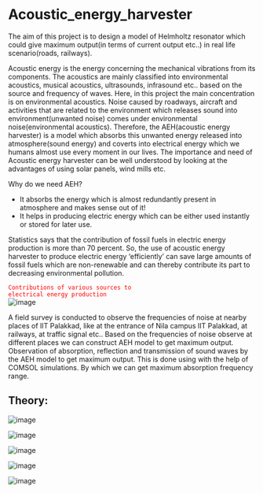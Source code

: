 # Acoustic_energy_harvester
The aim of this project is to design a model of Helmholtz resonator which
could give maximum output(in terms of current output etc..) in real life
scenario(roads, railways).

Acoustic energy is the energy concerning the mechanical vibrations from its
components. The acoustics are mainly classified into environmental acoustics,
musical acoustics, ultrasounds, infrasound etc.. based on the source and frequency of
waves. Here, in this project the main concentration is on environmental acoustics.
Noise caused by roadways, aircraft and activities that are related to the environment
which releases sound into environment(unwanted noise) comes under environmental
noise(environmental acoustics). Therefore, the AEH(acoustic energy harvester) is a
model which absorbs this unwanted energy released into atmosphere(sound energy)
and coverts into electrical energy which we humans almost use every moment in our
lives. The importance and need of Acoustic energy harvester can be well understood
by looking at the advantages of using solar panels, wind mills etc. <br/>

Why do we need AEH? <br/>
- It absorbs the energy which is almost redundantly present in atmosphere and makes sense out of it! <br/>
- It helps in producing electric energy which can be either used instantly or stored for later use. <br/>

Statistics says that the contribution of fossil fuels in electric energy production is more than 70 percent. So, the use of acoustic energy harvester to produce electric energy ‘efficiently’ can save large amounts of fossil fuels which are non-renewable and can thereby contribute its part to decreasing environmental pollution. <br/>

<code style="color : red ">Contributions of various sources to electrical energy production</code> <br/>
![image](https://github.com/112101011/Acoustic_energy_harvester/assets/111628378/1644448e-9891-40ac-ab8c-1825ce518f09)

A field survey is conducted to observe the frequencies of noise at nearby places
of IIT Palakkad, like at the entrance of Nila campus IIT Palakkad, at railways, at
traffic signal etc.. Based on the frequencies of noise observe at different places we
can construct AEH model to get maximum output. <br/>
Observation of absorption, reflection and transmission of sound waves by the
AEH model to get maximum output. This is done using with the help of COMSOL
simulations. By which we can get maximum absorption frequency range.

## Theory:
![image](https://github.com/112101011/Acoustic_energy_harvester/assets/111628378/95eb9b78-dbcd-45cf-a74e-b2ddc9147c1c)


![image](https://github.com/112101011/Acoustic_energy_harvester/assets/111628378/919d4ef2-833e-46ce-8c23-125daee7b2db)


![image](https://github.com/112101011/Acoustic_energy_harvester/assets/111628378/3510c522-7fa6-47d0-a5cf-97ada31f0b60)


![image](https://github.com/112101011/Acoustic_energy_harvester/assets/111628378/00b2c763-9ed2-478d-8533-d13262de1d73)


![image](https://github.com/112101011/Acoustic_energy_harvester/assets/111628378/584ea181-3726-4088-910c-c9167e0b9e98)
